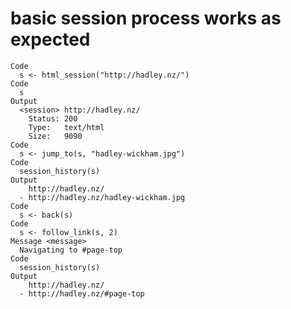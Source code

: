 # basic session process works as expected

    Code
      s <- html_session("http://hadley.nz/")
    Code
      s
    Output
      <session> http://hadley.nz/
        Status: 200
        Type:   text/html
        Size:   9090
    Code
      s <- jump_to(s, "hadley-wickham.jpg")
    Code
      session_history(s)
    Output
        http://hadley.nz/
      - http://hadley.nz/hadley-wickham.jpg
    Code
      s <- back(s)
    Code
      s <- follow_link(s, 2)
    Message <message>
      Navigating to #page-top
    Code
      session_history(s)
    Output
        http://hadley.nz/
      - http://hadley.nz/#page-top

